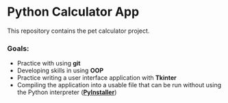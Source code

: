 # Python Calculator App
This repository contains the pet calculator project. 
### Goals:
 - Practice with using **git**
 - Developing skills in using **OOP**
 - Practice writing a user interface application with **Tkinter**
 - Compiling the application into a usable file that can be run without using the Python interpreter (**[PyInstaller](https://pyinstaller.org/en/stable/)**)
<!-- 
### Create Executable 
`pip install pyinstaller
pyinstaller --onefile -w calc.py` -- TODO


[PyQt](https://www.riverbankcomputing.com/software/pyqt/download)
-->